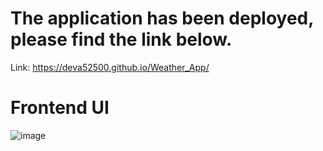 # The application has been deployed, please find the link below.
Link: https://deva52500.github.io/Weather_App/

# Frontend UI
![image](https://github.com/Deva52500/Weather_App/assets/50032741/a3467fde-0558-496f-88cc-53cb1a5469d7)

